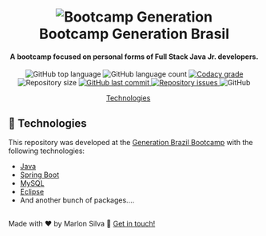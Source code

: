 <h1 align="center">
    <img alt="Bootcamp Generation" src="https://i.imgur.com/HxmdA50.jpg" />
    <br>
    Bootcamp Generation Brasil
</h1>

<h4 align="center">
  
A bootcamp focused on personal forms of Full Stack Java Jr. developers.
</h4>
<p align="center">
  <img alt="GitHub top language" src="https://img.shields.io/github/languages/top/marlonsilva21/turma27java.svg">

  <img alt="GitHub language count" src="https://img.shields.io/github/languages/count/marlonsilva21/turma27java.svg">

  <a href="https://www.codacy.com/app/marlonsilva21/turma27java?utm_source=github.com&amp;utm_medium=referral&amp;utm_content=marlonsilva21/gostack-fullstack-meetapp&amp;utm_campaign=Badge_Grade">
    <img alt="Codacy grade" src="https://api.codacy.com/project/badge/Grade/691b85e51bf240b997ae6ff82ea41590">
  </a>

  <img alt="Repository size" src="https://img.shields.io/github/repo-size/marlonsilva21/turma27java.svg">
  <a href="https://github.com/lukemorales/gostack-fullstack-meetapp/commits/master">
    <img alt="GitHub last commit" src="https://img.shields.io/github/last-commit/marlonsilva21/turma27java.svg">
  </a>

  <a href="https://github.com/marlonsilva21/turma27java/issues">
    <img alt="Repository issues" src="https://img.shields.io/github/issues/marlonsilva21/turma27java.svg">
  </a>

  <img alt="GitHub" src="https://img.shields.io/github/license/marlonsilva21/turma27java.svg">
</p>

<p align="center">
  <a href="#rocket-technologies">Technologies</a>&nbsp;&nbsp;&nbsp;&nbsp;&nbsp;&nbsp;
</p>

## :rocket: Technologies

This repository was developed at the [Generation Brazil Bootcamp](https://brazil.generation.org/) with the following technologies:

- [Java](https://www.oracle.com/br/java/technologies/javase-jdk11-downloads.html)
- [Spring Boot](https://spring.io/projects/spring-boot)
- [MySQL](https://www.mysql.com/)
- [Eclipse](https://www.eclipse.org/downloads/)
- And another bunch of packages....

##

Made with ♥ by Marlon Silva :wave: [Get in touch!](https://www.linkedin.com/in/marlon-silva-43075a184/)
